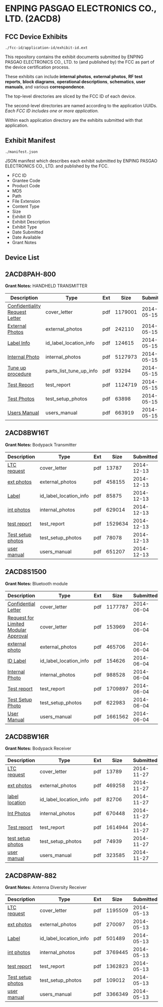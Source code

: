 # ENPING PASGAO ELECTRONICS CO., LTD. (2ACD8)
## FCC Device Exhibits

```
./fcc-id/application-id/exhibit-id.ext
```

This repository contains the exhibit documents submitted by ENPING PASGAO ELECTRONICS CO., LTD. to (and published by) the FCC as part of the device certification process.

These exhibits can include **internal photos**, **external photos**, **RF test reports**, **block diagrams**, **operational descriptions**, **schematics**, **user manuals**, and various **correspondence**.

The top-level directories are sliced by the FCC ID of each device.

The second-level directories are named according to the application UUIDs. *Each FCC ID includes one or more application.*

Within each application directory are the exhibits submitted with that application. 

## Exhibit Manifest

```
./manifest.json
```

JSON manifest which describes each exhibit submitted by ENPING PASGAO ELECTRONICS CO., LTD. and published by the FCC.

- FCC ID
- Grantee Code
- Product Code
- MD5
- Path
- File Extension
- Content Type
- Size
- Exhibit ID
- Exhibit Description
- Exhibit Type
- Date Submitted
- Date Available
- Grant Notes

## Device List
## 2ACD8PAH-800
**Grant Notes:** HANDHELD TRANSMITTER

| Description | Type | Ext | Size | Submitted | Available |
| ----------- | ---- | --- | ---- | --------- | --------- |
| [Confidentiality Request Letter](2ACD8PAH-800/ab5e1b74ce6f5e32cb1b1875e1676c0e/2268522.pdf) | cover_letter | pdf | 1179001 | 2014-05-15 | 2014-05-15 |
| [External Photos](2ACD8PAH-800/ab5e1b74ce6f5e32cb1b1875e1676c0e/2268523.pdf) | external_photos | pdf | 242110 | 2014-05-15 | 2014-05-15 |
| [Label Info](2ACD8PAH-800/ab5e1b74ce6f5e32cb1b1875e1676c0e/2268524.pdf) | id_label_location_info | pdf | 124615 | 2014-05-15 | 2014-05-15 |
| [Internal Photo](2ACD8PAH-800/ab5e1b74ce6f5e32cb1b1875e1676c0e/2268526.pdf) | internal_photos | pdf | 5127973 | 2014-05-15 | 2014-05-15 |
| [Tune up procedure](2ACD8PAH-800/ab5e1b74ce6f5e32cb1b1875e1676c0e/2268528.pdf) | parts_list_tune_up_info | pdf | 93294 | 2014-05-15 | 2014-05-15 |
| [Test Report](2ACD8PAH-800/ab5e1b74ce6f5e32cb1b1875e1676c0e/2268525.pdf) | test_report | pdf | 1124719 | 2014-05-15 | 2014-05-15 |
| [Test Photos](2ACD8PAH-800/ab5e1b74ce6f5e32cb1b1875e1676c0e/2268527.pdf) | test_setup_photos | pdf | 63898 | 2014-05-15 | 2014-05-15 |
| [Users Manual](2ACD8PAH-800/ab5e1b74ce6f5e32cb1b1875e1676c0e/2268529.pdf) | users_manual | pdf | 663919 | 2014-05-15 | 2014-05-15 |
## 2ACD8BW16T
**Grant Notes:** Bodypack Transmitter

| Description | Type | Ext | Size | Submitted | Available |
| ----------- | ---- | --- | ---- | --------- | --------- |
| [LTC request](2ACD8BW16T/44f6ad20ae04b3c3cefe6302e513c53a/2472291.pdf) | cover_letter | pdf | 13787 | 2014-12-13 | 2014-12-13 |
| [ext photos](2ACD8BW16T/44f6ad20ae04b3c3cefe6302e513c53a/2472292.pdf) | external_photos | pdf | 458155 | 2014-12-13 | 2014-12-13 |
| [Label](2ACD8BW16T/44f6ad20ae04b3c3cefe6302e513c53a/2472293.pdf) | id_label_location_info | pdf | 85875 | 2014-12-13 | 2014-12-13 |
| [int photos](2ACD8BW16T/44f6ad20ae04b3c3cefe6302e513c53a/2472295.pdf) | internal_photos | pdf | 629014 | 2014-12-13 | 2014-12-13 |
| [test report](2ACD8BW16T/44f6ad20ae04b3c3cefe6302e513c53a/2472294.pdf) | test_report | pdf | 1529634 | 2014-12-13 | 2014-12-13 |
| [Test setup photos](2ACD8BW16T/44f6ad20ae04b3c3cefe6302e513c53a/2472296.pdf) | test_setup_photos | pdf | 78078 | 2014-12-13 | 2014-12-13 |
| [user manual](2ACD8BW16T/44f6ad20ae04b3c3cefe6302e513c53a/2472297.pdf) | users_manual | pdf | 651207 | 2014-12-13 | 2014-12-13 |
## 2ACD8S1500
**Grant Notes:** Bluetooth module

| Description | Type | Ext | Size | Submitted | Available |
| ----------- | ---- | --- | ---- | --------- | --------- |
| [Confidential Letter](2ACD8S1500/70be46d1344b369beea5a3ea723a173c/2285205.pdf) | cover_letter | pdf | 1177787 | 2014-06-04 | 2014-06-04 |
| [Request for Limited Modular Approval](2ACD8S1500/70be46d1344b369beea5a3ea723a173c/2285210.pdf) | cover_letter | pdf | 153969 | 2014-06-04 | 2014-06-04 |
| [external photo](2ACD8S1500/70be46d1344b369beea5a3ea723a173c/2285206.pdf) | external_photos | pdf | 465706 | 2014-06-04 | 2014-06-04 |
| [ID Label](2ACD8S1500/70be46d1344b369beea5a3ea723a173c/2285207.pdf) | id_label_location_info | pdf | 154626 | 2014-06-04 | 2014-06-04 |
| [Internal Photo](2ACD8S1500/70be46d1344b369beea5a3ea723a173c/2285209.pdf) | internal_photos | pdf | 988528 | 2014-06-04 | 2014-06-04 |
| [Test report](2ACD8S1500/70be46d1344b369beea5a3ea723a173c/2285208.pdf) | test_report | pdf | 1709897 | 2014-06-04 | 2014-06-04 |
| [Test Setup Photo](2ACD8S1500/70be46d1344b369beea5a3ea723a173c/2285211.pdf) | test_setup_photos | pdf | 622983 | 2014-06-04 | 2014-06-04 |
| [User Manual](2ACD8S1500/70be46d1344b369beea5a3ea723a173c/2285212.pdf) | users_manual | pdf | 1661562 | 2014-06-04 | 2014-06-04 |
## 2ACD8BW16R
**Grant Notes:** Bodypack Receiver

| Description | Type | Ext | Size | Submitted | Available |
| ----------- | ---- | --- | ---- | --------- | --------- |
| [LTC request](2ACD8BW16R/178025b8aedc26c7bd4e8b9fc9c13852/2457393.pdf) | cover_letter | pdf | 13789 | 2014-11-27 | 2014-11-27 |
| [ext photos](2ACD8BW16R/178025b8aedc26c7bd4e8b9fc9c13852/2457394.pdf) | external_photos | pdf | 469258 | 2014-11-27 | 2014-11-27 |
| [label location](2ACD8BW16R/178025b8aedc26c7bd4e8b9fc9c13852/2457395.pdf) | id_label_location_info | pdf | 82706 | 2014-11-27 | 2014-11-27 |
| [Int Photos](2ACD8BW16R/178025b8aedc26c7bd4e8b9fc9c13852/2457397.pdf) | internal_photos | pdf | 670448 | 2014-11-27 | 2014-11-27 |
| [Test report](2ACD8BW16R/178025b8aedc26c7bd4e8b9fc9c13852/2457396.pdf) | test_report | pdf | 1614944 | 2014-11-27 | 2014-11-27 |
| [test setup photos](2ACD8BW16R/178025b8aedc26c7bd4e8b9fc9c13852/2457398.pdf) | test_setup_photos | pdf | 74939 | 2014-11-27 | 2014-11-27 |
| [user manual](2ACD8BW16R/178025b8aedc26c7bd4e8b9fc9c13852/2457399.pdf) | users_manual | pdf | 323585 | 2014-11-27 | 2014-11-27 |
## 2ACD8PAW-882
**Grant Notes:** Antenna Diversity Receiver

| Description | Type | Ext | Size | Submitted | Available |
| ----------- | ---- | --- | ---- | --------- | --------- |
| [LTC request](2ACD8PAW-882/a022b88c70a6c6368884771220db21d7/2264956.pdf) | cover_letter | pdf | 1195509 | 2014-05-13 | 2014-05-13 |
| [ext photos](2ACD8PAW-882/a022b88c70a6c6368884771220db21d7/2264957.pdf) | external_photos | pdf | 270097 | 2014-05-13 | 2014-05-13 |
| [Label](2ACD8PAW-882/a022b88c70a6c6368884771220db21d7/2264958.pdf) | id_label_location_info | pdf | 501489 | 2014-05-13 | 2014-05-13 |
| [int photos](2ACD8PAW-882/a022b88c70a6c6368884771220db21d7/2264960.pdf) | internal_photos | pdf | 3769445 | 2014-05-13 | 2014-05-13 |
| [test report](2ACD8PAW-882/a022b88c70a6c6368884771220db21d7/2264959.pdf) | test_report | pdf | 1362823 | 2014-05-13 | 2014-05-13 |
| [Test setup photos](2ACD8PAW-882/a022b88c70a6c6368884771220db21d7/2264961.pdf) | test_setup_photos | pdf | 109012 | 2014-05-13 | 2014-05-13 |
| [user manual](2ACD8PAW-882/a022b88c70a6c6368884771220db21d7/2264962.pdf) | users_manual | pdf | 3366349 | 2014-05-13 | 2014-05-13 |
